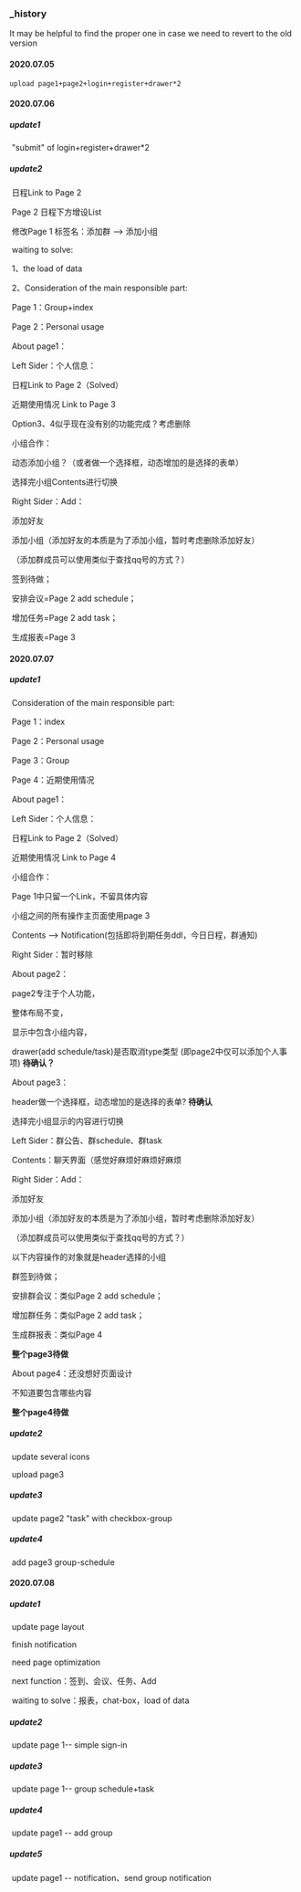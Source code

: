 ### _history

It may be helpful to find the proper one in case we need to revert to the old version

#### 2020.07.05

  	upload page1+page2+login+register+drawer*2

#### 2020.07.06 

##### update1

​	 "submit" of  login+register+drawer*2  

##### update2

​	日程Link to Page 2 

​	Page 2 日程下方增设List

​    修改Page 1 标签名：添加群 -->  添加小组

​	waiting  to solve:

​			1、the load of data

​			2、Consideration of the main responsible part:

​					Page 1：Group+index

​					Page 2：Personal usage

​					About page1：

​						Left Sider：个人信息：

​												日程Link to Page 2（Solved）

​												近期使用情况 Link to Page 3

​												Option3、4似乎现在没有别的功能完成？考虑删除

​											 小组合作：

​													动态添加小组？（或者做一个选择框，动态增加的是选择的表单）

​													选择完小组Contents进行切换

​						Right Sider：Add：

​													添加好友

​													添加小组（添加好友的本质是为了添加小组，暂时考虑删除添加好友）

​																   （添加群成员可以使用类似于查找qq号的方式？）

​												签到待做；

​												安排会议=Page 2 add schedule；

​												增加任务=Page 2 add task；

​												生成报表=Page 3

#### 2020.07.07

##### update1

​		Consideration of the main responsible part:

​					Page 1：index

​					Page 2：Personal usage

​					Page 3：Group

​					Page 4：近期使用情况

​					About page1：

​						Left Sider：个人信息：

​												日程Link to Page 2（Solved）

​												近期使用情况 Link to Page 4

​											 小组合作：

​													Page 1中只留一个Link，不留具体内容

​													小组之间的所有操作主页面使用page 3

​						Contents --> Notification(包括即将到期任务ddl，今日日程，群通知)

​						Right Sider：暂时移除						

​					About  page2：

​						page2专注于个人功能，

​						整体布局不变，

​						显示中包含小组内容，

​						drawer(add schedule/task)是否取消type类型 (即page2中仅可以添加个人事项) **待确认？**

​					About  page3：

​						header做一个选择框，动态增加的是选择的表单? **待确认**

​						选择完小组显示的内容进行切换

​						Left Sider：群公告、群schedule、群task

​						Contents：聊天界面（感觉好麻烦好麻烦好麻烦

​						Right Sider：Add：

​													添加好友

​													添加小组（添加好友的本质是为了添加小组，暂时考虑删除添加好友）

​																   （添加群成员可以使用类似于查找qq号的方式？）

​												以下内容操作的对象就是header选择的小组

​												群签到待做；

​												安排群会议：类似Page 2 add schedule；

​												增加群任务：类似Page 2 add task；

​												生成群报表：类似Page 4

​					**整个page3待做**

​					About  page4：还没想好页面设计

​												不知道要包含哪些内容

​												**整个page4待做**

##### update2

​		update several icons

​		upload page3

##### update3

​		update page2 "task" with checkbox-group

##### update4

​		add page3 group-schedule

#### 2020.07.08

##### update1

​		update page layout 

​		finish notification

​		need page optimization

​		next  function：签到、会议、任务、Add

​		waiting to solve：报表，chat-box，load of data

##### update2

​		update page 1-- simple sign-in

##### update3

​		update page 1-- group schedule+task

##### update4

​		update page1 -- add group

##### update5

​		update page1 -- notification、send group notification